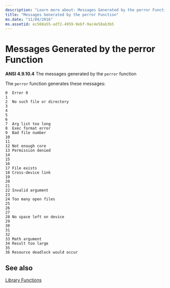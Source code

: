 ```yaml
---
description: "Learn more about: Messages Generated by the perror Function"
title: "Messages Generated by the perror Function"
ms.date: "11/04/2016"
ms.assetid: ec560a55-adf2-4959-9ebf-9ac4e58ab3b5
---
```

# Messages Generated by the perror Function

**ANSI 4.9.10.4** The messages generated by the `perror` function

The `perror` function generates these messages:

```
0  Error 0
1
2  No such file or directory
3
4
5
6
7  Arg list too long
8  Exec format error
9  Bad file number
10
11
12 Not enough core
13 Permission denied
14
15
16
17 File exists
18 Cross-device link
19
20
21
22 Invalid argument
23
24 Too many open files
25
26
27
28 No space left on device
29
30
31
32
33 Math argument
34 Result too large
35
36 Resource deadlock would occur
```

## See also

[Library Functions](../c-language/library-functions.md)

